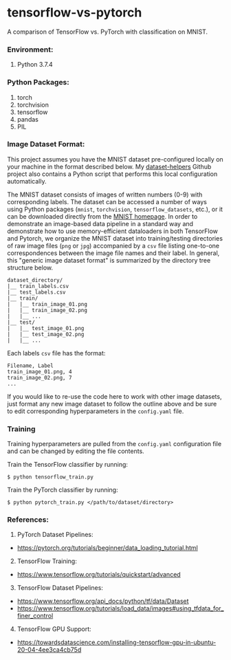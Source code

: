 # tensorflow-vs-pytorch
A comparison of TensorFlow vs. PyTorch with classification on MNIST.

### Environment:

1. Python 3.7.4

### Python Packages:

1. torch
2. torchvision
3. tensorflow
4. pandas
5. PIL

### Image Dataset Format:

This project assumes you have the MNIST dataset pre-configured locally on your machine in the format described below. My [dataset-helpers]() Github project also contains a Python script that performs this local configuration automatically.

The MNIST dataset consists of images of written numbers (0-9) with corresponding labels. The dataset can be accessed a number of ways using Python packages (`mnist`, `torchvision`, `tensorflow_datasets`, etc.), or it can be downloaded directly from the [MNIST homepage](http://yann.lecun.com/exdb/mnist/). In order to demonstrate an image-based data pipeline in a standard way and demonstrate how to use memory-efficient dataloaders in both TensorFlow and Pytorch, we organize the MNIST dataset into training/testing directories of raw image files (`png` or `jpg`) accompanied by a `csv` file listing one-to-one correspondences between the image file names and their label. In general, this "generic image dataset format" is summarized by the directory tree structure below.

```
dataset_directory/
|__ train_labels.csv
|__ test_labels.csv
|__ train/
|   |__ train_image_01.png
|   |__ train_image_02.png
|   |__ ...
|__ test/
|   |__ test_image_01.png
|   |__ test_image_02.png
|   |__ ...   
```

Each labels `csv` file has the format:

```
Filename, Label
train_image_01.png, 4
train_image_02.png, 7
...
```

If you would like to re-use the code here to work with other image datasets, just format any new image dataset to follow the outline above and be sure to edit corresponding hyperparameters in the `config.yaml` file.

### Training

Training hyperparameters are pulled from the `config.yaml` configuration file and can be changed by editing the file contents.

Train the TensorFlow classifier by running:

```
$ python tensorflow_train.py
```

Train the PyTorch classifier by running:

```
$ python pytorch_train.py </path/to/dataset/directory>
```

### References:

1. PyTorch Dataset Pipelines:
  * https://pytorch.org/tutorials/beginner/data_loading_tutorial.html
2. TensorFlow Training:
  * https://www.tensorflow.org/tutorials/quickstart/advanced
3. TensorFlow Dataset Pipelines:
  * https://www.tensorflow.org/api_docs/python/tf/data/Dataset
  * https://www.tensorflow.org/tutorials/load_data/images#using_tfdata_for_finer_control
4. TensorFlow GPU Support:
  * https://towardsdatascience.com/installing-tensorflow-gpu-in-ubuntu-20-04-4ee3ca4cb75d
